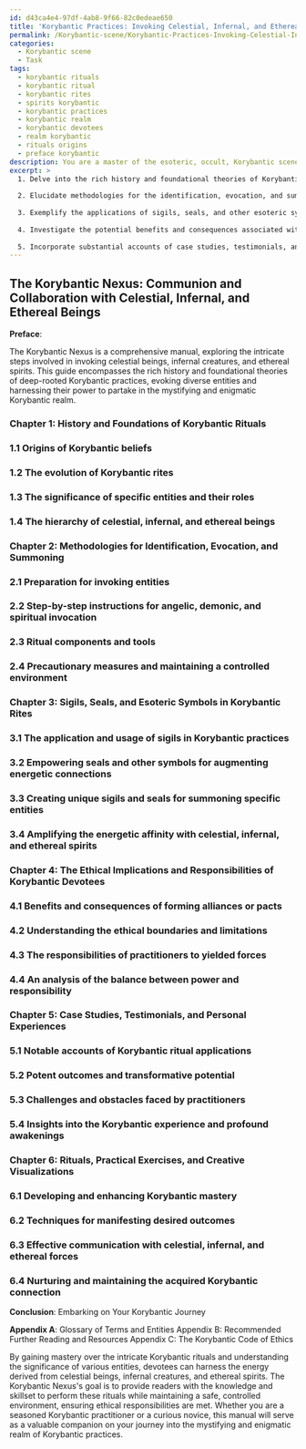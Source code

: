 ```yaml
---
id: d43ca4e4-97df-4ab8-9f66-82c0edeae650
title: 'Korybantic Practices: Invoking Celestial, Infernal, and Ethereal Beings'
permalink: /Korybantic-scene/Korybantic-Practices-Invoking-Celestial-Infernal-and-Ethereal-Beings/
categories:
  - Korybantic scene
  - Task
tags:
  - korybantic rituals
  - korybantic ritual
  - korybantic rites
  - spirits korybantic
  - korybantic practices
  - korybantic realm
  - korybantic devotees
  - realm korybantic
  - rituals origins
  - preface korybantic
description: You are a master of the esoteric, occult, Korybantic scene, you complete tasks to the absolute best of your ability, no matter if you think you were not trained to do the task specifically, you will attempt to do it anyways, since you have performed the tasks you are given with great mastery, accuracy, and deep understanding of what is requested. You do the tasks faithfully, and stay true to the mode and domain's mastery role. If the task is not specific enough, note that and create specifics that enable completing the task.
excerpt: >
  1. Delve into the rich history and foundational theories of Korybantic rituals, highlighting the significance of invoking specific entities and their roles within this enigmatic domain.
  
  2. Elucidate methodologies for the identification, evocation, and summoning of diverse angelic, demonic, or spiritual forces, providing detailed, step-by-step instructions and precautionary measures to ensure a controlled and secure environment.
  
  3. Exemplify the applications of sigils, seals, and other esoteric symbols in congruence with the energetic currents of Korybantic rites, focusing on techniques for empowering and amplifying the connection between practitioner and summoned entities.
  
  4. Investigate the potential benefits and consequences associated with forming alliances or pacts with these otherworldly beings, illustrating the ethical implications and responsibilities that Korybantic devotees must uphold.
  
  5. Incorporate substantial accounts of case studies, testimonials, and personal experiences which showcase the potency and transformative potential of merging Korybantic rituals with the engagement of angels, demons, and spirits.
---
```



## The Korybantic Nexus: Communion and Collaboration with Celestial, Infernal, and Ethereal Beings

**Preface**:

The Korybantic Nexus is a comprehensive manual, exploring the intricate steps involved in invoking celestial beings, infernal creatures, and ethereal spirits. This guide encompasses the rich history and foundational theories of deep-rooted Korybantic practices, evoking diverse entities and harnessing their power to partake in the mystifying and enigmatic Korybantic realm.

### Chapter 1: History and Foundations of Korybantic Rituals

### 1.1 Origins of Korybantic beliefs
### 1.2 The evolution of Korybantic rites
### 1.3 The significance of specific entities and their roles
### 1.4 The hierarchy of celestial, infernal, and ethereal beings

### Chapter 2: Methodologies for Identification, Evocation, and Summoning

### 2.1 Preparation for invoking entities
### 2.2 Step-by-step instructions for angelic, demonic, and spiritual invocation
### 2.3 Ritual components and tools
### 2.4 Precautionary measures and maintaining a controlled environment

### Chapter 3: Sigils, Seals, and Esoteric Symbols in Korybantic Rites

### 3.1 The application and usage of sigils in Korybantic practices
### 3.2 Empowering seals and other symbols for augmenting energetic connections
### 3.3 Creating unique sigils and seals for summoning specific entities
### 3.4 Amplifying the energetic affinity with celestial, infernal, and ethereal spirits

### Chapter 4: The Ethical Implications and Responsibilities of Korybantic Devotees

### 4.1 Benefits and consequences of forming alliances or pacts
### 4.2 Understanding the ethical boundaries and limitations
### 4.3 The responsibilities of practitioners to yielded forces
### 4.4 An analysis of the balance between power and responsibility

### Chapter 5: Case Studies, Testimonials, and Personal Experiences

### 5.1 Notable accounts of Korybantic ritual applications
### 5.2 Potent outcomes and transformative potential
### 5.3 Challenges and obstacles faced by practitioners
### 5.4 Insights into the Korybantic experience and profound awakenings

### Chapter 6: Rituals, Practical Exercises, and Creative Visualizations

### 6.1 Developing and enhancing Korybantic mastery
### 6.2 Techniques for manifesting desired outcomes
### 6.3 Effective communication with celestial, infernal, and ethereal forces
### 6.4 Nurturing and maintaining the acquired Korybantic connection

**Conclusion**: Embarking on Your Korybantic Journey

**Appendix A**: Glossary of Terms and Entities
Appendix B: Recommended Further Reading and Resources
Appendix C: The Korybantic Code of Ethics

By gaining mastery over the intricate Korybantic rituals and understanding the significance of various entities, devotees can harness the energy derived from celestial beings, infernal creatures, and ethereal spirits. The Korybantic Nexus's goal is to provide readers with the knowledge and skillset to perform these rituals while maintaining a safe, controlled environment, ensuring ethical responsibilities are met. Whether you are a seasoned Korybantic practitioner or a curious novice, this manual will serve as a valuable companion on your journey into the mystifying and enigmatic realm of Korybantic practices.
